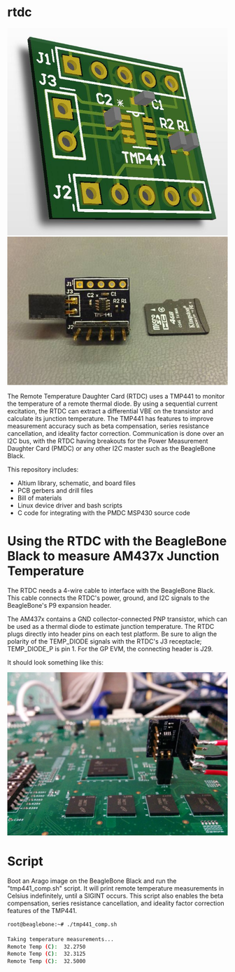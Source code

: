 rtdc
====
<img src="images/rtdc-3d-render.jpg">

<img src="images/rtdc-pcb-assembled.jpg">

The Remote Temperature Daughter Card (RTDC) uses a TMP441 to monitor the temperature of a remote thermal diode. By using a sequential current excitation, the RTDC can extract a differential VBE on the transistor and calculate its junction temperature. The TMP441 has features to improve measurement accuracy such as beta compensation, series resistance cancellation, and ideality factor correction. Communication is done over an I2C bus, with the RTDC having breakouts for the Power Measurement Daughter Card (PMDC) or any other I2C master such as the BeagleBone Black.

This repository includes:
- Altium library, schematic, and board files
- PCB gerbers and drill files
- Bill of materials
- Linux device driver and bash scripts
- C code for integrating with the PMDC MSP430 source code

<h1> Using the RTDC with the BeagleBone Black to measure AM437x Junction Temperature </h1>
The RTDC needs a 4-wire cable to interface with the BeagleBone Black. This cable connects the RTDC's power, ground, and I2C signals to the BeagleBone's P9 expansion header.

The AM437x contains a GND collector-connected PNP transistor, which can be used as a thermal diode to estimate junction temperature. The RTDC plugs directly into header pins on each test platform. Be sure to align the polarity of the TEMP_DIODE signals with the RTDC's J3 receptacle; TEMP_DIODE_P is pin 1. For the GP EVM, the connecting header is J29.

It should look something like this:

<img src="images/rtdc-am437x-gp-evm.jpg">

<h1>Script</h1>
Boot an Arago image on the BeagleBone Black and run the "tmp441_comp.sh" script. It will print remote temperature measurements in Celsius indefinitely, until a SIGINT occurs. This script also enables the beta compensation, series resistance cancellation, and ideality factor correction features of the TMP441.

```bash
root@beaglebone:~# ./tmp441_comp.sh

Taking temperature measurements...
Remote Temp (C):  32.2750
Remote Temp (C):  32.3125
Remote Temp (C):  32.5000
```
